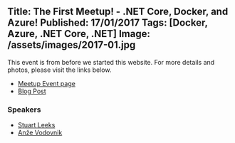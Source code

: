 Title: The First Meetup! - .NET Core, Docker, and Azure!
Published: 17/01/2017
Tags: [Docker, Azure, .NET Core, .NET]
Image: /assets/images/2017-01.jpg
---
This event is from before we started this website. For more details and photos, please visit the links below.

* [Meetup Event page](https://www.meetup.com/dotnetoxford/events/235884873/)
* [Blog Post](https://www.danclarke.com/our-first-net-oxford-meetup)

### Speakers

* [Stuart Leeks](https://twitter.com/stuartleeks)
* [Anže Vodovnik](https://twitter.com/Avodovnik)
